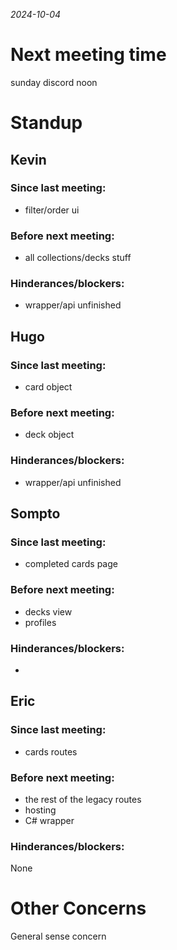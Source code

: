 *2024-10-04*
# Next meeting time
sunday discord noon
# Standup
## Kevin
### Since last meeting:
- filter/order ui

### Before next meeting:
- all collections/decks stuff

### Hinderances/blockers:
- wrapper/api unfinished 

## Hugo
### Since last meeting:
- card object

### Before next meeting:
- deck object

### Hinderances/blockers:
- wrapper/api unfinished

## Sompto
### Since last meeting:
- completed cards page

### Before next meeting:
- decks view
- profiles

### Hinderances/blockers:
- 

## Eric
### Since last meeting:
- cards routes

### Before next meeting:
- the rest of the legacy routes
- hosting
- C# wrapper

### Hinderances/blockers:
None

# Other Concerns
General sense concern
